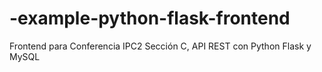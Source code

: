# -example-python-flask-frontend
Frontend para Conferencia IPC2 Sección C, API REST con Python Flask y MySQL

